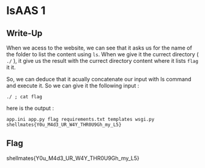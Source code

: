 # lsAAS 1

## Write-Up

When we acess to the website, we can see that it asks us for the name of the folder to list the content using `ls`. When we give it the currect directory ( `./` ), it give us the result with the currect directory content where it lists `flag` it it.

So, we can deduce that it acually concatenate our input with ls command and execute it. So we can give it the following input :

```
./ ; cat flag
```

here is the output :

```
app.ini app.py flag requirements.txt templates wsgi.py 
shellmates{Y0u_M4d3_UR_W4Y_THR0U9Gh_my_L5} 
```

## Flag

shellmates{Y0u_M4d3_UR_W4Y_THR0U9Gh_my_L5} 